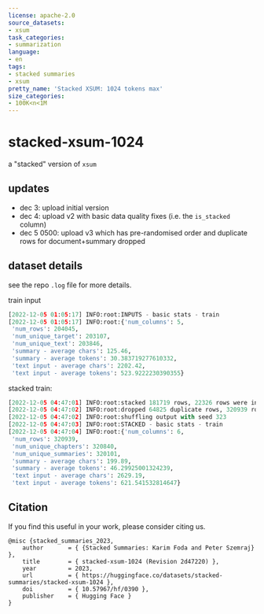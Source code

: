```yaml
---
license: apache-2.0
source_datasets:
- xsum
task_categories:
- summarization
language:
- en
tags:
- stacked summaries
- xsum
pretty_name: 'Stacked XSUM: 1024 tokens max'
size_categories:
- 100K<n<1M
---
```


# stacked-xsum-1024


a "stacked" version of `xsum` 

## updates 

- dec 3: upload initial version
- dec 4: upload v2 with basic data quality fixes (i.e. the `is_stacked` column)
- dec 5 0500: upload v3 which has pre-randomised order and duplicate rows for document+summary dropped

## dataset details

see the repo `.log` file for more details.

train input

```python
[2022-12-05 01:05:17] INFO:root:INPUTS - basic stats - train
[2022-12-05 01:05:17] INFO:root:{'num_columns': 5,
 'num_rows': 204045,
 'num_unique_target': 203107,
 'num_unique_text': 203846,
 'summary - average chars': 125.46,
 'summary - average tokens': 30.383719277610332,
 'text input - average chars': 2202.42,
 'text input - average tokens': 523.9222230390355}

```

stacked train:

```python
[2022-12-05 04:47:01] INFO:root:stacked 181719 rows, 22326 rows were ineligible
[2022-12-05 04:47:02] INFO:root:dropped 64825 duplicate rows, 320939 rows remain
[2022-12-05 04:47:02] INFO:root:shuffling output with seed 323
[2022-12-05 04:47:03] INFO:root:STACKED - basic stats - train
[2022-12-05 04:47:04] INFO:root:{'num_columns': 6,
 'num_rows': 320939,
 'num_unique_chapters': 320840,
 'num_unique_summaries': 320101,
 'summary - average chars': 199.89,
 'summary - average tokens': 46.29925001324239,
 'text input - average chars': 2629.19,
 'text input - average tokens': 621.541532814647}
```

## Citation

If you find this useful in your work, please consider citing us.

```
@misc {stacked_summaries_2023,
	author       = { {Stacked Summaries: Karim Foda and Peter Szemraj} },
	title        = { stacked-xsum-1024 (Revision 2d47220) },
	year         = 2023,
	url          = { https://huggingface.co/datasets/stacked-summaries/stacked-xsum-1024 },
	doi          = { 10.57967/hf/0390 },
	publisher    = { Hugging Face }
}
```